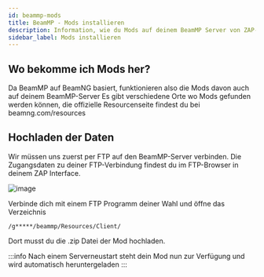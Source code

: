 ```yaml
---
id: beammp-mods
title: BeamMP - Mods installieren
description: Information, wie du Mods auf deinem BeamMP Server von ZAP-Hosting installieren kannst - ZAP-Hosting.com Dokumentation
sidebar_label: Mods installieren
---
```


## Wo bekomme ich Mods her?
Da BeamMP auf BeamNG basiert, funktionieren also die Mods davon auch auf deinem BeamMP-Server
Es gibt verschiedene Orte wo Mods gefunden werden können, die offizielle Resourcenseite findest du bei beamng.com/resources


## Hochladen der Daten
Wir müssen uns zuerst per FTP auf den BeamMP-Server verbinden. Die Zugangsdaten zu deiner FTP-Verbindung findest du im FTP-Browser in deinem ZAP Interface.

![image](https://user-images.githubusercontent.com/13604413/159179655-1a67846c-c767-45a5-a86c-5aa617e992a2.png)

Verbinde dich mit einem FTP Programm deiner Wahl und öffne das Verzeichnis

```
/g*****/beammp/Resources/Client/
```

Dort musst du die .zip Datei der Mod hochladen.

:::info
Nach einem Serverneustart steht dein Mod nun zur Verfügung und wird automatisch heruntergeladen
:::
